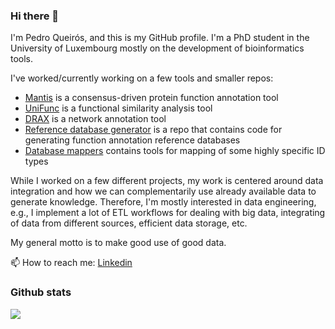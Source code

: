 ### Hi there 👋

I'm Pedro Queirós, and this is my GitHub profile.
I'm a PhD student in the University of Luxembourg mostly on the development of bioinformatics tools.

I've worked/currently working on a few tools and smaller repos:

- [Mantis](https://github.com/PedroMTQ/mantis) is a consensus-driven protein function annotation tool
- [UniFunc](https://github.com/PedroMTQ/unifunc) is a functional similarity analysis tool
- [DRAX](https://github.com/PedroMTQ/drax) is a network annotation tool
- [Reference database generator](https://github.com/PedroMTQ/refdb_generator) is a repo that contains code for generating function annotation reference databases
- [Database mappers](https://github.com/PedroMTQ/db_mappers) contains tools for mapping of some highly specific ID types


While I worked on a few different projects, my work is centered around data integration and how we can complementarily use already available data to generate knowledge. Therefore, I'm mostly interested in data engineering, e.g., I implement a lot of ETL workflows for dealing with big data, integrating of data from different sources, efficient data storage, etc.

My general motto is to make good use of good data.

📫 How to reach me: [Linkedin](https://www.linkedin.com/in/pedromtq/)

### Github stats

<img align="center" src="https://github-readme-stats.vercel.app/api/top-langs/?username=pedromtq&theme=<THEME_NAME>" />

<!--
**PedroMTQ/PedroMTQ** is a ✨ _special_ ✨ repository because its `README.md` (this file) appears on your GitHub profile.

Here are some ideas to get you started:

- 🔭 I’m currently working on ...
- 🌱 I’m currently learning ...
- 👯 I’m looking to collaborate on ...
- 🤔 I’m looking for help with ...
- 💬 Ask me about ...
- 📫 How to reach me: ...
- 😄 Pronouns: ...
- ⚡ Fun fact: ...
-->
